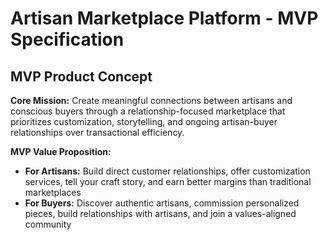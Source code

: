 # Artisan Marketplace Platform - MVP Specification

## MVP Product Concept

**Core Mission:** Create meaningful connections between artisans and conscious buyers through a relationship-focused marketplace that prioritizes customization, storytelling, and ongoing artisan-buyer relationships over transactional efficiency.

**MVP Value Proposition:**
- **For Artisans:** Build direct customer relationships, offer customization services, tell your craft story, and earn better margins than traditional marketplaces
- **For Buyers:** Discover authentic artisans, commission personalized pieces, build relationships with artisans, and join a values-aligned community
